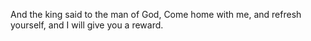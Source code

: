 And the king said to the man of God, Come home with me, and refresh yourself, and I will give you a reward.
